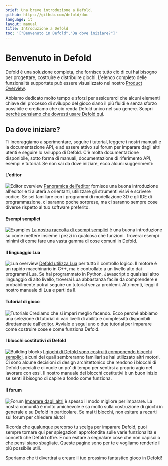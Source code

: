 ```yaml
---
brief: Una breve introduzione a Defold.
github: https://github.com/defold/doc
language: it
layout: manual
title: Introduzione a Defold
toc: '["Benvenuto in Defold","Da dove iniziare?"]'
---
```


# Benvenuto in Defold

Defold è una soluzione completa, che fornisce tutto ciò di cui hai bisogno per progettare, costruire e distribuire giochi. L'elenco completo delle funzionalità supportate può essere visualizzato nel nostro [Product Overview](/product).

Abbiamo dedicato molto tempo e sforzi per assicurarci che alcuni elementi chiave del processo di sviluppo del gioco siano il più fluidi e senza sforzo possibile e crediamo che ciò renda Defold unico nel suo genere. Scopri [perché pensiamo che dovresti usare Defold qui](/why).

## Da dove iniziare?

Ti incoraggiamo a sperimentare, seguire i tutorial, leggere i nostri manuali e la documentazione API, e ad essere attivo sul forum per imparare dagli altri utenti e seguire lo sviluppo di Defold. C'è molta documentazione disponibile, sotto forma di manuali, documentazione di riferimento API, esempi e tutorial. Se non sai da dove iniziare, ecco alcuni suggerimenti:

#### L'editor
![Editor overview](/manuals/images/introduction/editor.png) [Panoramica dell'editor](/manuals/editor/) fornisce una buona introduzione all'editor e ti aiuterà a orientarti, utilizzare gli strumenti visivi e scrivere codice. Se sei familiare con i programmi di modellazione 3D e gli IDE di programmazione, ci saranno poche sorprese, ma ci saranno sempre cose diverse rispetto al tuo software preferito.

#### Esempi semplici
![Examples](/manuals/images/introduction/examples.jpg) [La nostra raccolta di esempi semplici](/examples/) è una buona introduzione su come mettere insieme i pezzi in qualcosa che funzioni. Troverai esempi minimi di come fare una vasta gamma di cose comuni in Defold.

#### Il linguaggio Lua
![Lua overview](/manuals/images/introduction/lua.png) [Defold utilizza Lua](/manuals/lua/) per tutto il controllo logico. Il motore è un rapido macchinario in C++, ma è controllato a un livello alto dai programmi Lua. Se hai programmato in Python, Javascript o qualsiasi altro linguaggio di alto livello, troverai Lua abbastanza facile da comprendere e probabilmente potrai seguire un tutorial senza problemi. Altrimenti, leggi il nostro manuale di Lua e parti da lì.

#### Tutorial di gioco
![Tutorials](/manuals/images/introduction/tutorials.jpg) Crediamo che si impari meglio facendo. Ecco perché abbiamo una selezione di tutorial di vari livelli di abilità e complessità disponibili direttamente dall'[editor](/manuals/editor/). Avvialo e segui uno o due tutorial per imparare come costruire cose e come funziona Defold.

#### I blocchi costitutivi di Defold
![Building blocks](/manuals/images/introduction/building_blocks.png) [I giochi di Defold sono costruiti componendo blocchi semplici](/manuals/building-blocks/), alcuni dei quali sembreranno familiari se hai utilizzato altri motori. Ci sono alcune decisioni di design architettonico che rendono i blocchi di Defold speciali e ci vuole un po' di tempo per sentirsi a proprio agio nel lavorare con essi. Il nostro manuale dei blocchi costitutivi è un buon inizio se senti il bisogno di capire a fondo come funziona.

#### Il forum
![Forum](/manuals/images/introduction/forum.jpg) [Imparare dagli altri](//forum.defold.com/) è spesso il modo migliore per imparare. La nostra comunità è molto amichevole e sa molto sulla costruzione di giochi in generale e su Defold in particolare. Se mai ti blocchi, non esitare a recarti sul forum per chiedere aiuto!

Ricorda che qualunque percorso tu scelga per imparare Defold, puoi sempre tornare qui per spiegazioni approfondite sulle varie funzionalità e concetti che Defold offre. E non esitare a segnalare cose che non capisci o che pensi siano sbagliate. Queste pagine sono per te e vogliamo renderle il più possibile utili.

Speriamo che ti divertirai a creare il tuo prossimo fantastico gioco in Defold!
